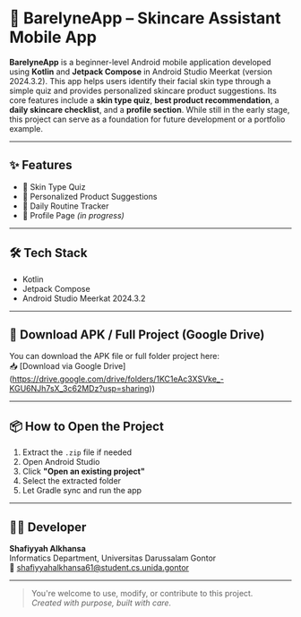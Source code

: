 # 🌸 BarelyneApp – Skincare Assistant Mobile App

**BarelyneApp** is a beginner-level Android mobile application developed using **Kotlin** and **Jetpack Compose** in Android Studio Meerkat (version 2024.3.2). This app helps users identify their facial skin type through a simple quiz and provides personalized skincare product suggestions. Its core features include a **skin type quiz**, **best product recommendation**, a **daily skincare checklist**, and a **profile section**. While still in the early stage, this project can serve as a foundation for future development or a portfolio example.

---

## ✨ Features

- 🧠 Skin Type Quiz  
- 🌿 Personalized Product Suggestions  
- 🧴 Daily Routine Tracker  
- 👤 Profile Page *(in progress)*

---

## 🛠️ Tech Stack

- Kotlin  
- Jetpack Compose  
- Android Studio Meerkat 2024.3.2

---

## 🔗 Download APK / Full Project (Google Drive)

You can download the APK file or full folder project here:  
📥 [Download via Google Drive] (https://drive.google.com/drive/folders/1KC1eAc3XSVke_-KGU6NJh7sX_3c62MDz?usp=sharing))

---

## 📦 How to Open the Project

1. Extract the `.zip` file if needed  
2. Open Android Studio  
3. Click **"Open an existing project"**  
4. Select the extracted folder  
5. Let Gradle sync and run the app

---

## 👩‍💻 Developer

**Shafiyyah Alkhansa**  
Informatics Department, Universitas Darussalam Gontor  
📧 shafiyyahalkhansa61@student.cs.unida.gontor

---

> You're welcome to use, modify, or contribute to this project.  
> *Created with purpose, built with care.*
